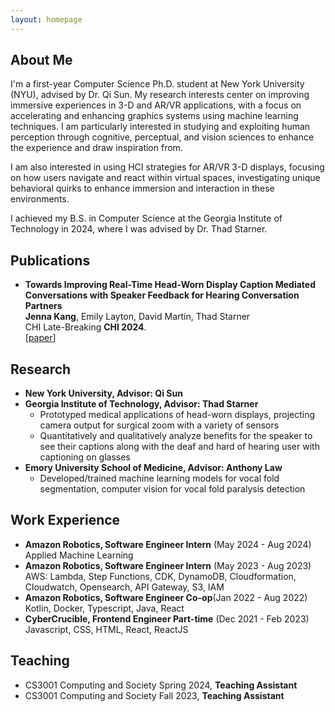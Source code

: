 ```yaml
---
layout: homepage
---
```


## About Me
I'm a first-year Computer Science Ph.D. student at New York University (NYU), advised by Dr. Qi Sun. My research interests center on improving immersive experiences in 3-D and AR/VR applications, with a focus on accelerating and enhancing graphics systems using machine learning techniques. I am particularly interested in studying and exploiting human perception through cognitive, perceptual, and vision sciences to enhance the experience and draw inspiration from.

I am also interested in using HCI strategies for AR/VR 3-D displays, focusing on how users navigate and react within virtual spaces, investigating unique behavioral quirks to enhance immersion and interaction in these environments.

I achieved my B.S. in Computer Science at the Georgia Institute of Technology in 2024, where I was advised by Dr. Thad Starner.

<!-- ## Research Interests

- **Computer Vision:** image recognition, image generation, video captioning
- **Machine Learning:** meta-learning, incremental learning, transfer learning -->

<!-- ## News

- **[Feb. 2020]** Our paper about incremental learning is accepted to [CVPR 2020](http://cvpr2020.thecvf.com/).
- **[Feb. 2020]** We will host the [ACM Multimedia Asia 2020](https://mmasia2020.org/) conference in Singapore!
- **[Sept. 2019]** Our paper about few-shot learning is accepted to [NeurIPS 2019](https://nips.cc/Conferences/2019).
- **[Mar. 2019]** Our paper about few-shot learning is accepted to [CVPR 2019](http://cvpr2019.thecvf.com/). -->

## Publications

- **Towards Improving Real-Time Head-Worn Display Caption Mediated Conversations with Speaker Feedback for Hearing Conversation Partners**
  <br>
  **Jenna Kang**, Emily Layton, David Martin, Thad Starner
  <br>
  CHI Late-Breaking **CHI 2024**.
  <br>
  [[paper](/assets/pdfs/ChiCaptioning.pdf)]
   <!-- [[supp](./assets/pdfs/11152-supp.pdf)]  -->
  <!-- <strong><i style="color:#e74d3c">Oral Presentation</i></strong> -->

<!-- - **Learning to Self-Train for Semi-Supervised Few-Shot Classification**
  <br>
  Xinzhe Li, Qianru Sun, **Yaoyao Liu**, Shibao Zheng, Qin Zhou, Tat-Seng Chua, Bernt Schiele
  <br>
  33rd Conference on Neural Information Processing Systems. **NeurIPS 2019**.
  <br>
  [[PDF](http://papers.nips.cc/paper/9216-learning-to-self-train-for-semi-supervised-few-shot-classification.pdf)] [[Code](https://github.com/xinzheli1217/learning-to-self-train)]

- **Meta-Transfer Learning for Few-Shot Learning**
  <br>
  Qianru Sun\*, **Yaoyao Liu\***, Tat-Seng Chua, Bernt Schiele
  <br>
  IEEE Conference on Computer Vision and Pattern Recognition. **CVPR 2019**.
  <br>
  [[PDF](http://openaccess.thecvf.com/content_CVPR_2019/papers/Sun_Meta-Transfer_Learning_for_Few-Shot_Learning_CVPR_2019_paper.pdf)] [[Code](https://github.com/yaoyao-liu/meta-transfer-learning)] [[Project](https://mtl.yyliu.net/)] -->

<!-- ## Services

- Co-organizer: [ACM MM Asia 2020](https://mmasia2020.org/).
- Conference Reviewers: [NeurIPS 2020](https://neurips.cc/Conferences/2020), and [CVPR 2020](http://cvpr2020.thecvf.com/).
- Journal Reviewers: [T-PAMI](https://ieeexplore.ieee.org/xpl/RecentIssue.jsp?punumber=34), and [IJCV](https://www.springer.com/journal/11263). -->
## Research
- **New York University, Advisor: Qi Sun**
- **Georgia Institute of Technology, Advisor: Thad Starner** 
  - Prototyped medical applications of head-worn displays, projecting camera output for surgical zoom with a variety of sensors
  - Quantitatively and qualitatively analyze benefits for the speaker to see their captions along with the deaf and hard of hearing user with captioning on glasses
- **Emory University School of Medicine, Advisor: Anthony Law**
  - Developed/trained machine learning models for vocal fold segmentation, computer vision for vocal fold paralysis detection

## Work Experience
- **Amazon Robotics, Software Engineer Intern** (May 2024 - Aug 2024)
  <br> Applied Machine Learning
- **Amazon Robotics, Software Engineer Intern** (May 2023 - Aug 2023)
  <br> AWS: Lambda, Step Functions, CDK, DynamoDB, Cloudformation, Cloudwatch, Opensearch, API Gateway, S3, IAM 
- **Amazon Robotics, Software Engineer Co-op**(Jan 2022 - Aug 2022)
  <br> Kotlin, Docker, Typescript, Java, React 
- **CyberCrucible, Frontend Engineer Part-time** (Dec 2021 - Feb 2023)
  <br> Javascript, CSS, HTML, React, ReactJS

## Teaching

- CS3001 Computing and Society Spring 2024, **Teaching Assistant**
- CS3001 Computing and Society Fall 2023, **Teaching Assistant**
